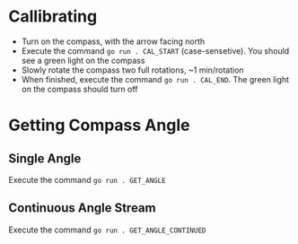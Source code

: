 # Callibrating

- Turn on the compass, with the arrow facing north
- Execute the command `go run . CAL_START` (case-sensetive). You should see a green light on the compass
- Slowly rotate the compass two full rotations, ~1 min/rotation
- When finished, execute the command `go run . CAL_END`. The green light on the compass should turn off

# Getting Compass Angle

## Single Angle

Execute the command `go run . GET_ANGLE`

## Continuous Angle Stream

Execute the command `go run . GET_ANGLE_CONTINUED`